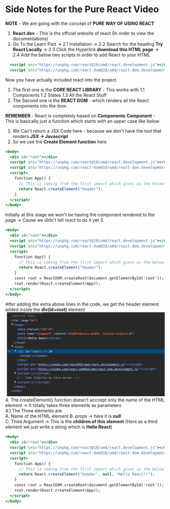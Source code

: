 # Side Notes for the Pure React Video 

**NOTE** - We are going with the concept of **PURE WAY OF USING REACT**


1. **React.dev** - This is the official website of react (In order to view the documentations)
2. Go To the Learn Part -> 
  2.1 Installation -> 
  2.2 Search for the heading **Try React Locally** -> 
  2.3 Click the Hyperlink **download this HTML page** -> 
  2.4 Add the below two scripts in order to add React to your HTML
  ```jsx
    <script src="https://unpkg.com/react@18/umd/react.development.js"></script>
    <script src="https://unpkg.com/react-dom@18/umd/react-dom.development.js"></script>
  ```
  Now you have actually included react into the project
  1. The first one is the **CORE REACT LIBRARY** - This works with 
    1.1 Components
    1.2 States
    1.3 All the React Stuff
  2. The Second one is the **REACT DOM** - which renders all the React components into the dom


**REMEMBER**  - React is completely based on **Components**
**Component** - This is basically just a function which starts with an upper case like below 
1. We Can't return a JSX Code here - because we don't have the tool that renders **JSX -> Javascript**
2. So we use the **Create Element function** here
```jsx
<body>
  <div id="root"></div>
  <script src="https://unpkg.com/react@18/umd/react.development.js"></script>
  <script src="https://unpkg.com/react-dom@18/umd/react-dom.development.js"></script>
  <script>
    function App() {
      // This is coming from the first import which gives us the below React object
      return React.createElement("header");
    }
  </script>
</body>
```
Initially at this stage we won't be having the component rendered to the page -> Cause we didn't tell react to do it yet 
3. 
```jsx
<body>
  <div id="root"></div>
  <script src="https://unpkg.com/react@18/umd/react.development.js"></script>
  <script src="https://unpkg.com/react-dom@18/umd/react-dom.development.js"></script>
  <script>
    function App() {
      // This is coming from the first import which gives us the below React object
      return React.createElement("header");
    }
    const root = ReactDOM.createRoot(document.getElementById('root'));
    root.render(React.createElement(App));
  </script>
</body>
```
After adding the extra above lines in the code, we get the header element added inside the **div(id=root)** element
![Rendered React Component](./1.%20Rendered%20Header%20Component%20.png)
4. The createElement() function doesn't acccept only the name of the HTML element -> It totally takes three elements as parameters   
  4.1 The Three elements are   
    A. Name of the HTML element 
    B. props -> here it is **null**    
    C. Third Argument -> This is the **children of this element** (Here as a third element we just write a string which is **Hello React**)
```jsx
<body>
  <div id="root"></div>
  <script src="https://unpkg.com/react@18/umd/react.development.js"></script>
  <script src="https://unpkg.com/react-dom@18/umd/react-dom.development.js"></script>
  <script>
    function App() {
      // This is coming from the first import which gives us the below React object
      return React.createElement("header", null, "Hello React!!");
    }
    const root = ReactDOM.createRoot(document.getElementById('root'));
    root.render(React.createElement(App));
  </script>
</body>
```
